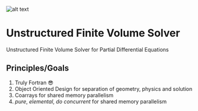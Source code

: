 ![alt text](https://github.com/komahanb/unstructured-finite-volume/doc/poisson.png)

# Unstructured Finite Volume Solver

Unstructured Finite Volume Solver for Partial Differential Equations

## Principles/Goals

1. Truly Fortran :sunglasses:
2. Object Oriented Design for separation of geometry, physics and solution
3. Coarrays for shared memory parallelism
4. *pure*, *elemental*, *do concurrent* for shared memory parallelism